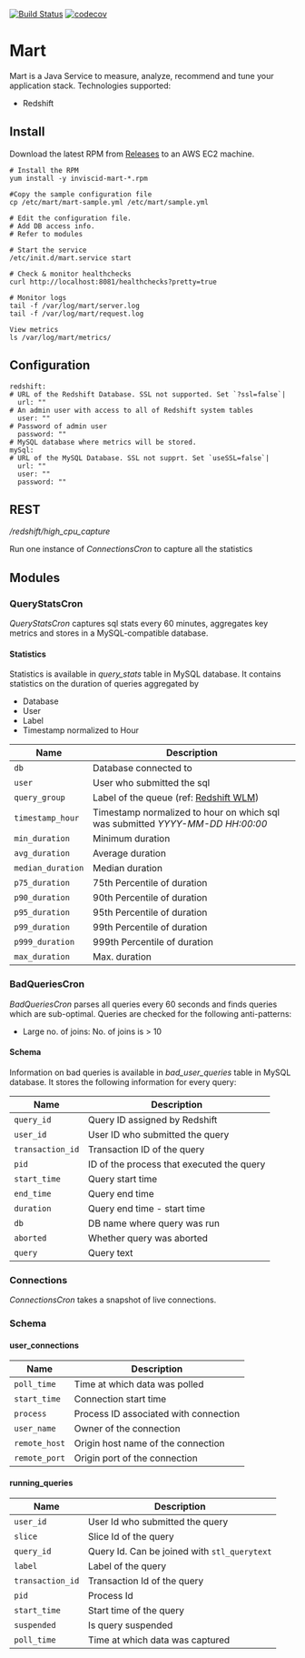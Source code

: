 [![Build Status](https://travis-ci.org/vrajat/dblint.svg?branch=master)](https://travis-ci.org/vrajat/mart)
[![codecov](https://codecov.io/gh/vrajat/mart/branch/master/graph/badge.svg)](https://codecov.io/gh/vrajat/mart)

# Mart

Mart is a Java Service to measure, analyze, recommend and tune your application stack.
Technologies supported:

* Redshift

## Install
Download the latest RPM from [Releases](https://github.com/vrajat/mart/releases) to an AWS EC2 machine.
  


    # Install the RPM
    yum install -y inviscid-mart-*.rpm
    
    #Copy the sample configuration file
    cp /etc/mart/mart-sample.yml /etc/mart/sample.yml
    
    # Edit the configuration file. 
    # Add DB access info. 
    # Refer to modules

    # Start the service
    /etc/init.d/mart.service start
    
    # Check & monitor healthchecks
    curl http://localhost:8081/healthchecks?pretty=true
    
    # Monitor logs
    tail -f /var/log/mart/server.log
    tail -f /var/log/mart/request.log
    
    View metrics
    ls /var/log/mart/metrics/
    

## Configuration

    redshift:
    # URL of the Redshift Database. SSL not supported. Set `?ssl=false`|
      url: ""
    # An admin user with access to all of Redshift system tables
      user: ""
    # Password of admin user
      password: ""
    # MySQL database where metrics will be stored.
    mySql:
    # URL of the MySQL Database. SSL not supprt. Set `useSSL=false`|
      url: ""
      user: ""
      password: ""

## REST
_/redshift/high_cpu_capture_

Run one instance of _ConnectionsCron_ to capture all the statistics


## Modules
### QueryStatsCron
_QueryStatsCron_ captures sql stats every 60 minutes, aggregates key metrics and stores
in a MySQL-compatible database. 

#### Statistics
Statistics is available in _query_stats_ table in MySQL database. It contains
statistics on the duration of queries aggregated by
* Database
* User
* Label
* Timestamp normalized to Hour

|Name|Description|
|----|-----------|
|`db`| Database connected to|
|`user`| User who submitted the sql|
|`query_group`| Label of the queue (ref: [Redshift WLM](https://docs.aws.amazon.com/redshift/latest/dg/c_workload_mngmt_classification.html))|
|`timestamp_hour`| Timestamp normalized to hour on which sql was submitted _YYYY-MM-DD HH:00:00_|
|`min_duration`| Minimum duration|
|`avg_duration`| Average duration|
|`median_duration`| Median duration|
|`p75_duration`| 75th Percentile of duration|
|`p90_duration`| 90th Percentile of duration|
|`p95_duration`| 95th Percentile of duration|
|`p99_duration`| 99th Percentile of duration|
|`p999_duration`| 999th Percentile of duration|
|`max_duration`| Max. duration|

### BadQueriesCron
_BadQueriesCron_ parses all queries every 60 seconds and finds queries which are sub-optimal. 
Queries are checked for the following anti-patterns:
- Large no. of joins: No. of joins is > 10

#### Schema
Information on bad queries is available in _bad_user_queries_ table in MySQL database. It
stores the following information for every query:

|Name|Description|
|----|-----------|
|`query_id`|Query ID assigned by Redshift|
|`user_id`| User ID who submitted the query|
|`transaction_id`| Transaction ID of the query|
|`pid`| ID of the process that executed the query|
|`start_time`| Query start time|
|`end_time`| Query end time|
|`duration`| Query end time - start time|
|`db`| DB name where query was run|
|`aborted`| Whether query was aborted|
|`query`| Query text|

### Connections
_ConnectionsCron_ takes a snapshot of live connections.

### Schema
#### user_connections

|Name|Description|
|----|-----------|
|`poll_time`|Time at which data was polled|
|`start_time`| Connection start time|
|`process`| Process ID associated with connection|
|`user_name`| Owner of the connection|
|`remote_host`| Origin host name of the connection|
|`remote_port`| Origin port of the connection|

#### running_queries

|Name|Description|
|----|-----------|
|`user_id`| User Id who submitted the query|
|`slice`| Slice Id of the query|
|`query_id`| Query Id. Can be joined with `stl_querytext`|
|`label`| Label of the query|
|`transaction_id`| Transaction Id of the query|
|`pid`| Process Id|
|`start_time`| Start time of the query|
|`suspended`| Is query suspended|
|`poll_time`| Time at which data was captured |
